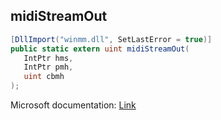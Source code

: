 ## midiStreamOut

```csharp
[DllImport("winmm.dll", SetLastError = true)]
public static extern uint midiStreamOut(
   IntPtr hms,
   IntPtr pmh,
   uint cbmh
);
```

Microsoft documentation: [Link](https://learn.microsoft.com/en-us/windows/win32/api/mmeapi/nf-mmeapi-midistreamout)
